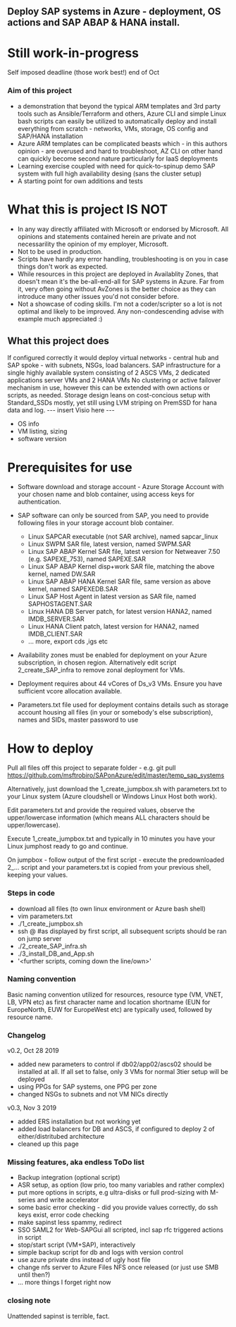 ## Deploy SAP systems in Azure - deployment, OS actions and SAP ABAP & HANA install.

# Still work-in-progress
Self imposed deadline (those work best!) end of Oct

### Aim of this project
- a demonstration that beyond the typical ARM templates and 3rd party tools such as Ansible/Terraform and others, Azure CLI and simple Linux bash scripts can easily be utilized to automatically deploy and install everything from scratch - networks, VMs, storage, OS config and SAP/HANA installation
- Azure ARM templates can be complicated beasts which - in this authors opinion - are overused and hard to troubleshoot, AZ CLI on other hand can quickly become second nature particularly for IaaS deployments
- Learning exercise coupled with need for quick-to-spinup demo SAP system with full high availability desing (sans the cluster setup)
- A starting point for own additions and tests

# What this is project IS NOT
- In any way directly affiliated with Microsoft or endorsed by Microsoft. All opinions and statements contained herein are private and not necessarility the opinion of my employer, Microsoft.
- Not to be used in production. 
- Scripts have hardly any error handling, troubleshooting is on you in case things don't work as expected.
- While resources in this project are deployed in Availablity Zones, that doesn't mean it's the be-all-end-all for SAP systems in Azure. Far from it, very often going without AvZones is the better choice as they can introduce many other issues you'd not consider before.
- Not a showcase of coding skills. I'm not a coder/scripter so a lot is not optimal and likely to be improved. Any non-condescending advise with example much appreciated :)


## What this project does
If configured correctly it would deploy virtual networks - central hub and SAP spoke - with subnets, NSGs, load balancers.
SAP infrastructure for a single highly available system consisting of 2 ASCS VMs, 2 dedicated applications server VMs and 2 HANA VMs
No clustering or active failover mechanism in use, however this can be extended with own actions or scripts, as needed.
Storage design leans on cost-concious setup with Standard_SSDs mostly, yet still using LVM striping on PremSSD for hana data and log.
 --- insert Visio here ---
 - OS info
 - VM listing, sizing
 - software version
 
# Prerequisites for use
- Software download and storage account - Azure Storage Account with your chosen name and blob container, using access keys for authentication.
- SAP software can only be sourced from SAP, you need to provide following files in your storage account blob container. 
    - Linux SAPCAR executable (not SAR archive), named sapcar_linux
    - Linux SWPM SAR file, latest version, named SWPM.SAR
    - Linux SAP ABAP Kernel SAR file, latest version for Netweaver 7.50 (e.g. SAPEXE_753), named SAPEXE.SAR
    - Linux SAP ABAP Kernel disp+work SAR file, matching the above kernel, named DW.SAR
    - Linux SAP ABAP HANA Kernel SAR file, same version as above kernel, named SAPEXEDB.SAR
    - Linux SAP Host Agent in latest version as SAR file, named SAPHOSTAGENT.SAR
    - Linux HANA DB Server patch, for latest version HANA2, named IMDB_SERVER.SAR
    - Linux HANA Client patch, latest version for HANA2, named IMDB_CLIENT.SAR
    - ... more, export cds ,igs etc


- Availability zones must be enabled for deployment on your Azure subscription, in chosen region. Alternatively edit script 2_create_SAP_infra to remove zonal deployment for VMs.
- Deployment requires about 44 vCores of Ds_v3 VMs. Ensure you have sufficient vcore allocation available.
- Parameters.txt file used for deployment contains details such as storage account housing all files (in your or somebody's else subscription), names and SIDs, master password to use

# How to deploy
Pull all files off this project to separate folder - e.g. git pull https://github.com/msftrobiro/SAPonAzure/edit/master/temp_sap_systems

Alternatively, just download the 1_create_jumpbox.sh with parameters.txt to your Linux system (Azure cloudshell or Windows Linux Host both work).

Edit parameters.txt and provide the required values, observe the upper/lowercase information (which means ALL characters should be upper/lowercase).

Execute 1_create_jumpbox.txt and typically in 10 minutes you have your Linux jumphost ready to go and continue.

On jumpbox - follow output of the first script - execute the predownloaded 2_... script and your parameters.txt is copied from your previous shell, keeping your values.

### Steps in code
- download all files (to own linux environment or Azure bash shell)
- vim parameters.txt
- ./1_create_jumpbox.sh
- ssh <username>@<jumpbox> #as displayed by first script, all subsequent scripts should be ran on jump server
- ./2_create_SAP_infra.sh
- ./3_install_DB_and_App.sh
- '<further scripts, coming down the line/own>'

### Naming convention
Basic naming convention utilized for resources, resource type (VM, VNET, LB, VPN etc) as first character name and location shortname (EUN for EuropeNorth, EUW for EuropeWest etc) are typically used, followed by resource name.

### Changelog
v0.2, Oct 28 2019
- added new parameters to control if db02/app02/ascs02 should be installed at all. If all set to false, only 3 VMs for normal 3tier setup will be deployed
- using PPGs for SAP systems, one PPG per zone
- changed NSGs to subnets and not VM NICs directly

v0.3, Nov 3 2019
- added ERS installation but not working yet
- added load balancers for DB and ASCS, if configured to deploy 2 of either/distritubed architecture
- cleaned up this page

### Missing features, aka endless ToDo list
- Backup integration (optional script)
- ASR setup, as option (low prio, too many variables and rather complex)
- put more options in scripts, e.g ultra-disks or full prod-sizing with M-series and write accelerator
- some basic error checking - did you provide values correctly, do ssh keys exist, error code checking
- make sapinst less spammy, redirect 
- SSO SAML2 for Web-SAPGui all scripted, incl sap rfc triggered actions in script 
- stop/start script (VM+SAP), interactively
- simple backup script for db and logs with version control
- use azure private dns instead of ugly host file
- change nfs server to Azure Files NFS once released (or just use SMB until then?)
- ... more things I forget right now


### closing note
Unattended sapinst is terrible, fact.
